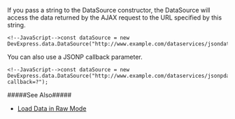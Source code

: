 If you pass a string to the DataSource constructor, the DataSource will access the data returned by the AJAX request to the URL specified by this string.

    <!--JavaScript-->const dataSource = new DevExpress.data.DataSource("http://www.example.com/dataservices/jsondata");

You can also use a JSONP callback parameter.

    <!--JavaScript-->const dataSource = new DevExpress.data.DataSource("http://www.example.com/dataservices/jsonpdata?callback=?");

#####See Also#####
- [Load Data in Raw Mode](/concepts/70%20Data%20Binding/51%20Data%20Source%20Examples/3%20Custom%20Sources/1%20Load%20Data%20in%20Raw%20Mode.md '/Documentation/Guide/Data_Binding/Data_Source_Examples/#Custom_Sources/Load_Data_in_Raw_Mode')